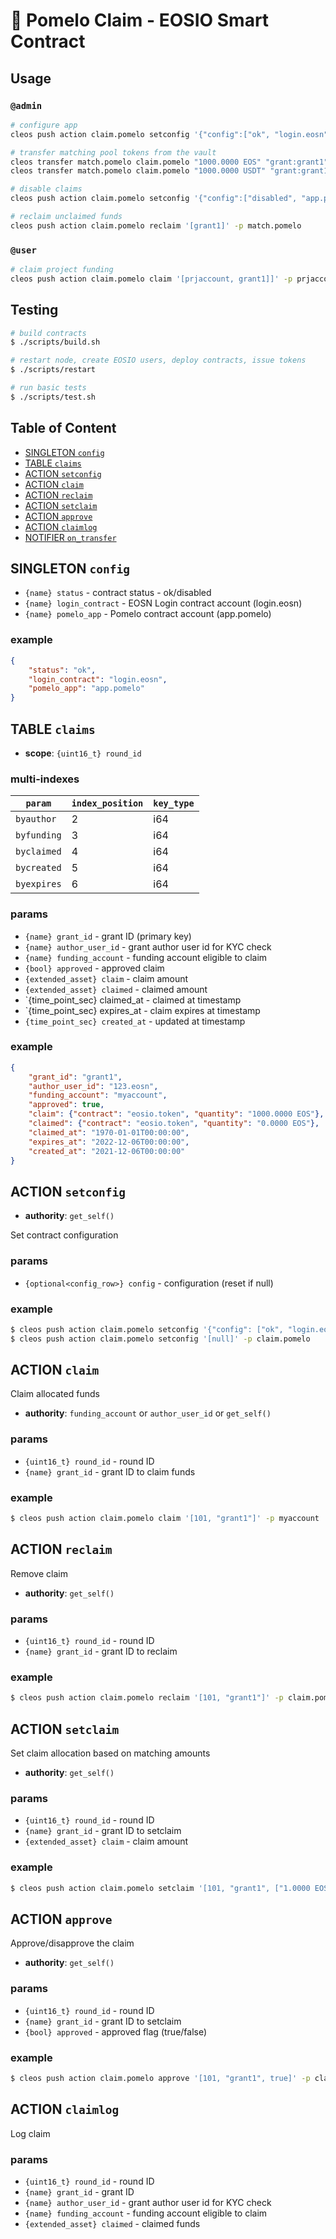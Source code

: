 # 🍈 Pomelo Claim - EOSIO Smart Contract

## Usage

### `@admin`

```bash
# configure app
cleos push action claim.pomelo setconfig '{"config":["ok", "login.eosn", "app.pomelo", "match.pomelo", ["shufti"], 180]}' -p claim.pomelo

# transfer matching pool tokens from the vault
cleos transfer match.pomelo claim.pomelo "1000.0000 EOS" "grant:grant1"
cleos transfer match.pomelo claim.pomelo "1000.0000 USDT" "grant:grant1" --contract tethertether

# disable claims
cleos push action claim.pomelo setconfig '{"config":["disabled", "app.pomelo", "match.pomelo"]}' -p claim.pomelo

# reclaim unclaimed funds
cleos push action claim.pomelo reclaim '[grant1]' -p match.pomelo

```

### `@user`
```bash
# claim project funding
cleos push action claim.pomelo claim '[prjaccount, grant1]]' -p prjaccount

```

## Testing

```bash
# build contracts
$ ./scripts/build.sh

# restart node, create EOSIO users, deploy contracts, issue tokens
$ ./scripts/restart

# run basic tests
$ ./scripts/test.sh
```

## Table of Content

- [SINGLETON `config`](#singleton-config)
- [TABLE `claims`](#table-claims)
- [ACTION `setconfig`](#action-setconfig)
- [ACTION `claim`](#action-claim)
- [ACTION `reclaim`](#action-reclaim)
- [ACTION `setclaim`](#action-setclaim)
- [ACTION `approve`](#action-approve)
- [ACTION `claimlog`](#action-claimlog)
- [NOTIFIER `on_transfer`](#notifier-on_transfer)

## SINGLETON `config`

- `{name} status` - contract status - ok/disabled
- `{name} login_contract` - EOSN Login contract account (login.eosn)
- `{name} pomelo_app` - Pomelo contract account (app.pomelo)

### example

```json
{
    "status": "ok",
    "login_contract": "login.eosn",
    "pomelo_app": "app.pomelo"
}
```

## TABLE `claims`

- **scope**: `{uint16_t} round_id`

### multi-indexes

| `param`        | `index_position` | `key_type` |
|--------------- |------------------|------------|
| `byauthor`     | 2                | i64        |
| `byfunding`    | 3                | i64        |
| `byclaimed`    | 4                | i64        |
| `bycreated`    | 5                | i64        |
| `byexpires`    | 6                | i64        |

### params

- `{name} grant_id` - grant ID (primary key)
- `{name} author_user_id` - grant author user id for KYC check
- `{name} funding_account` - funding account eligible to claim
- `{bool} approved` - approved claim
- `{extended_asset} claim` - claim amount
- `{extended_asset} claimed` - claimed amount
- `{time_point_sec} claimed_at - claimed at timestamp
- `{time_point_sec} expires_at - claim expires at timestamp
- `{time_point_sec} created_at` - updated at timestamp

### example

```json
{
    "grant_id": "grant1",
    "author_user_id": "123.eosn",
    "funding_account": "myaccount",
    "approved": true,
    "claim": {"contract": "eosio.token", "quantity": "1000.0000 EOS"},
    "claimed": {"contract": "eosio.token", "quantity": "0.0000 EOS"},
    "claimed_at": "1970-01-01T00:00:00",
    "expires_at": "2022-12-06T00:00:00",
    "created_at": "2021-12-06T00:00:00"
}
```

## ACTION `setconfig`

- **authority**: `get_self()`

Set contract configuration

### params

- `{optional<config_row>} config` - configuration (reset if null)

### example

```bash
$ cleos push action claim.pomelo setconfig '{"config": ["ok", "login.eosn", "app.pomelo"]}' -p claim.pomeloclaim.pomelo
$ cleos push action claim.pomelo setconfig '[null]' -p claim.pomelo
```

## ACTION `claim`

Claim allocated funds

- **authority**: `funding_account` or `author_user_id` or `get_self()`

### params

- `{uint16_t} round_id` - round ID
- `{name} grant_id` - grant ID to claim funds

### example

```bash
$ cleos push action claim.pomelo claim '[101, "grant1"]' -p myaccount
```

## ACTION `reclaim`

Remove claim

- **authority**: `get_self()`

### params

- `{uint16_t} round_id` - round ID
- `{name} grant_id` - grant ID to reclaim

### example

```bash
$ cleos push action claim.pomelo reclaim '[101, "grant1"]' -p claim.pomelo
```

## ACTION `setclaim`

Set claim allocation based on matching amounts

- **authority**: `get_self()`

### params

- `{uint16_t} round_id` - round ID
- `{name} grant_id` - grant ID to setclaim
- `{extended_asset} claim` - claim amount

### example

```bash
$ cleos push action claim.pomelo setclaim '[101, "grant1", ["1.0000 EOS", "eosio.token"]]' -p claim.pomelo
```

## ACTION `approve`

Approve/disapprove the claim

- **authority**: `get_self()`

### params

- `{uint16_t} round_id` - round ID
- `{name} grant_id` - grant ID to setclaim
- `{bool} approved` - approved flag (true/false)

### example

```bash
$ cleos push action claim.pomelo approve '[101, "grant1", true]' -p claim.pomelo
```

## ACTION `claimlog`

Log claim

### params

- `{uint16_t} round_id` - round ID
- `{name} grant_id` - grant ID
- `{name} author_user_id` - grant author user id for KYC check
- `{name} funding_account` - funding account eligible to claim
- `{extended_asset} claimed` - claimed funds
